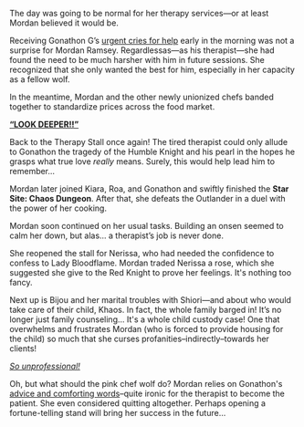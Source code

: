 The day was going to be normal for her therapy services—or at least Mordan believed it would be. 

Receiving Gonathon G’s [urgent cries for help](https://www.youtube.com/live/ABO6qUKDBG0?si=erILWy8VCbyY6pl8&t=359) early in the morning was not a surprise for Mordan Ramsey. Regardlessas—as his therapist—she had found the need to be much harsher with him in future sessions. She recognized that she only wanted the best for him, especially in her capacity as a fellow wolf.

In the meantime, Mordan and the other newly unionized chefs banded together to standardize prices across the food market.

[**“LOOK DEEPER!!”**](#embed:https://www.youtube.com/live/ABO6qUKDBG0?si=CANHm4diKaH_wEQx&t=2710)

Back to the Therapy Stall once again! The tired therapist could only allude to Gonathon the tragedy of the Humble Knight and his pearl in the hopes he grasps what true love *really* means. Surely, this would help lead him to remember...

Mordan later joined Kiara, Roa, and Gonathon and swiftly finished the **Star Site: Chaos Dungeon**. After that, she defeats the Outlander in a duel with the power of her cooking.

Mordan soon continued on her usual tasks. Building an onsen seemed to calm her down, but alas… a therapist’s job is never done. 

She reopened the stall for Nerissa, who had needed the confidence to confess to Lady Bloodflame. Mordan traded Nerissa a rose, which she suggested she give to the Red Knight to prove her feelings. It's nothing too fancy. 

Next up is Bijou and her marital troubles with Shiori—and about who would take care of their child, Khaos. In fact, the whole family barged in! It’s no longer just family counseling… It's a whole child custody case! One that overwhelms and frustrates Mordan (who is forced to provide housing for the child) so much that she curses profanities–indirectly–towards her clients! 

[*So unprofessional!*](#embed:https://www.youtube.com/live/ABO6qUKDBG0?si=8wRcb_rUHunL6g-l&t=15020)

Oh, but what should the pink chef wolf do? Mordan relies on Gonathon's [advice and comforting words](https://www.youtube.com/live/ABO6qUKDBG0?si=2mHBa7quw2R5pts9)–quite ironic for the therapist to become the patient. She even considered quitting altogether. Perhaps opening a fortune-telling stand will bring her success in the future...